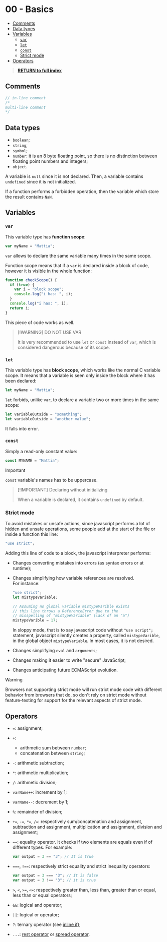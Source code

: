 # 00 - Basics <!-- omit from toc -->

- [Comments](#comments)
- [Data types](#data-types)
- [Variables](#variables)
  - [`var`](#var)
  - [`let`](#let)
  - [`const`](#const)
  - [Strict mode](#strict-mode)
- [Operators](#operators)

> [**RETURN to full index**](Index.md)

## Comments

```js
// in-line comment
/*
multi-line comment
*/
```

## Data types

- `boolean`;
- `string`;
- `symbol`;
- `number`: it is an 8 byte floating point, so there is no distinction between floating point numbers and integers;
- `object`.

A variable is `null` since it is not declared. Then, a variable contains `undefined` since it is not initialized.

If a function performs a forbidden operation, then the variable which store the result contains `NaN`.
 
## Variables

### `var`

This variable type has **function scope**:

```js
var myName = "Mattia";
```

`var` allows to declare the same variable many times in the same scope.

Function scope means that if a `var` is declared inside a block of code, however it is visible in the whole function:

```js
function checkScope() {
  if (true) {
    var i = "block scope";
    console.log("i has: ", i);
  }
  console.log("i has: ", i);
  return i;
}
```

This piece of code works as well.

> [!WARNING] DO NOT USE VAR
>
> It is very recommended to use `let` or `const` instead of `var`, which is considered dangerous because of its scope.

### `let`

This variable type has **block scope**, which works like the normal C variable scope. It means that a variable is seen only inside the block where it has been declared:

```js
let myName = "Mattia";
```

`let` forbids, unlike `var`, to declare a variable two or more times in the same scope:

```js
let variableOutside = "something";
let variableOutside = "another value";
```

It falls into error.

### `const`

Simply a read-only constant value:

```js
const MYNAME = "Mattia";
```

> [!IMPORTANT]
>
> `const` variable's names has to be uppercase.

> [!IMPORTANT] Declaring without initializing
>
> When a variable is declared, it contains `undefined` by default.

### Strict mode

To avoid mistakes or unsafe actions, since javascript performs a lot of hidden and unsafe operations, some people add at the start of the file or inside a function this line:

```js
"use strict";
```

Adding this line of code to a block, the javascript interpreter performs:

- Changes converting mistakes into errors (as syntax errors or at runtime);
- Changes simplifying how variable references are resolved. 
  \
  For instance:

  ```js
  "use strict";
  let mistypeVariable;

  // Assuming no global variable mistypeVarible exists
  // this line throws a ReferenceError due to the
  // misspelling of "mistypeVariable" (lack of an "a")
  mistypeVarible = 17;
  ```

  In sloppy mode, that is to say javascript code without `"use script";` statement, javascript silently creates a property, called `mistypeVarible`, in the global object `mistypeVariable`. In most cases, it is not desired.

- Changes simplifying `eval` and `arguments`;
- Changes making it easier to write "secure" JavaScript;
- Changes anticipating future ECMAScript evolution.

> [!WARNING]
>
> Browsers not supporting strict mode will run strict mode code with different behavior from browsers that do, so don't rely on strict mode without feature-testing for support for the relevant aspects of strict mode.

## Operators

- `=`: assignment;
- `+`:
  - arithmetic sum between `number`;
  - concatenation between `string`;
- `-`: arithmetic subtraction;
- `*`: arithmetic multiplication;
- `/`: arithmetic division;
- `varName++`: increment by 1;
- `varName--`: decrement by 1;
- `%`: remainder of division;
- `+=`, `-=`, `*=`, `/=`: respectively sum/concatenation and assignment, subtraction and assignment, multiplication and assignment, division and assignment;
- `==`: equality operator. It checks if two elements are equals even if of different types. For example:

  ```js
  var output = 3 == "3"; // It is true
  ```

- `===`, `!==`: respectively strict equality and strict inequality operators:

  ```js
  var output = 3 === "3"; // It is false
  var output = 3 !== "3"; // it is true
  ```

- `>`, `<`, `>=`, `<=`: respectively greater than, less than, greater than or equal, less than or equal operators;
- `&&`: logical and operator;
- `||`: logical or operator;
- `?`: ternary operator (see [inline if](04%20-%20Flow%20control%20statements.md#inline-if));
- `...`: [rest operator](03%20-%20Functions.md#rest-operator) or [spread operator](02%20-%20Arrays.md#spread-operator).
